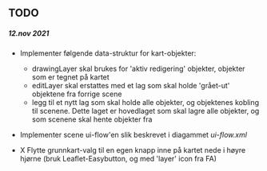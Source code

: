 ## TODO

##### 12.nov 2021

- Implementer følgende data-struktur for kart-objekter:
	- drawingLayer skal brukes for 'aktiv redigering' objekter, objekter som er tegnet på kartet
	- editLayer skal erstattes med et lag som skal holde 'grået-ut' objektene fra forrige scene
	- legg til et nytt lag som skal holde alle objekter, og objektenes kobling til scenene. Dette laget er hovedlaget som skal lagre alle objekter, og som scenene skal hente objekter fra

- Implementer scene ui-flow'en slik beskrevet i diagammet *ui-flow.xml*

- X Flytte grunnkart-valg til en egen knapp inne på kartet nede i høyre hjørne (bruk Leaflet-Easybutton, og med 'layer' icon fra FA)

